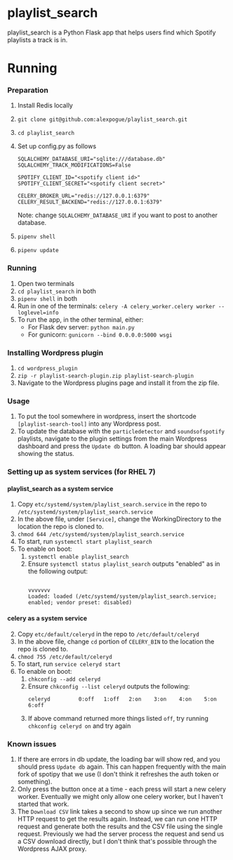 # playlist_search

playlist_search is a Python Flask app that helps users find which Spotify playlists a track is in.

# Running

### Preparation

1. Install Redis locally
2. `git clone git@github.com:alexpogue/playlist_search.git`
3. `cd playlist_search`
4. Set up config.py as follows

    ```
    SQLALCHEMY_DATABASE_URI="sqlite:///database.db"
    SQLALCHEMY_TRACK_MODIFICATIONS=False

    SPOTIFY_CLIENT_ID="<spotify client id>"
    SPOTIFY_CLIENT_SECRET="<spotify client secret>"

    CELERY_BROKER_URL="redis://127.0.0.1:6379"
    CELERY_RESULT_BACKEND="redis://127.0.0.1:6379"
    ```

    Note: change `SQLALCHEMY_DATABASE_URI` if you want to post to another database.

5. `pipenv shell`
6. `pipenv update`

### Running

1. Open two terminals
1. `cd playlist_search` in both
2. `pipenv shell` in both
3. Run in one of the terminals: `celery -A celery_worker.celery worker --loglevel=info`
4. To run the app, in the other terminal, either:
    - For Flask dev server: `python main.py`
    - For gunicorn: `gunicorn --bind 0.0.0.0:5000 wsgi`

### Installing Wordpress plugin

1. `cd wordpress_plugin`
2. `zip -r playlist-search-plugin.zip playlist-search-plugin`
3. Navigate to the Wordpress plugins page and install it from the zip file.

### Usage

1. To put the tool somewhere in wordpress, insert the shortcode `[playlist-search-tool]` into any Wordpress post.
2. To update the database with the `particledetector` and `soundsofspotify` playlists, navigate to the plugin settings from the main Wordpress dashboard and press the `Update db` button. A loading bar should appear showing the status.

### Setting up as system services (for RHEL 7)

#### playlist_search as a system service

1. Copy `etc/systemd/system/playlist_search.service` in the repo to `/etc/systemd/system/playlist_search.service`
2. In the above file, under `[Service]`, change the WorkingDirectory to the location the repo is cloned to.
3. `chmod 644 /etc/systemd/system/playlist_search.service`
3. To start, run `systemctl start playlist_search`
4. To enable on boot:
    1. `systemctl enable playlist_search`
    2. Ensure `systemctl status playlist_search` outputs "enabled" as in the following output:
        ```
                                                                     vvvvvvv
        Loaded: loaded (/etc/systemd/system/playlist_search.service; enabled; vendor preset: disabled)
        ```

#### celery as a system service

2. Copy `etc/default/celeryd` in the repo to `/etc/default/celeryd`
2. In the above file, change `cd` portion of `CELERY_BIN` to the location the repo is cloned to.
3. `chmod 755 /etc/default/celeryd`
4. To start, run `service celeryd start`
4. To enable on boot:
    1. `chkconfig --add celeryd`
    1. Ensure `chkconfig --list celeryd` outputs the following:
        ```
        celeryd        	0:off	1:off	2:on	3:on	4:on	5:on	6:off
        ```
    2. If above command returned more things listed `off`, try running `chkconfig celeryd on` and try again

### Known issues

1. If there are errors in db update, the loading bar will show red, and you should press `Update db` again. This can happen frequently with the main fork of spotipy that we use (I don't think it refreshes the auth token or something).
2. Only press the button once at a time - each press will start a new celery worker. Eventually we might only allow one celery worker, but I haven't started that work.
3. The `Download CSV` link takes a second to show up since we run another HTTP request to get the results again. Instead, we can run one HTTP request and generate both the results and the CSV file using the single request. Previously we had the server process the request and send us a CSV download directly, but I don't think that's possible through the Wordpress AJAX proxy.


